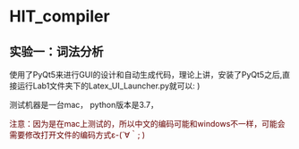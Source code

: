 # HIT_compiler
## 实验一：词法分析
使用了PyQt5来进行GUI的设计和自动生成代码，理论上讲，安装了PyQt5之后,直接运行Lab1文件夹下的Latex_UI_Launcher.py就可以: )

测试机器是一台mac， python版本是3.7，

<font color="#660000">注意：因为是在mac上测试的，所以中文的编码可能和windows不一样，可能会需要修改打开文件的编码方式ε-(´∀｀; )</font><br />


